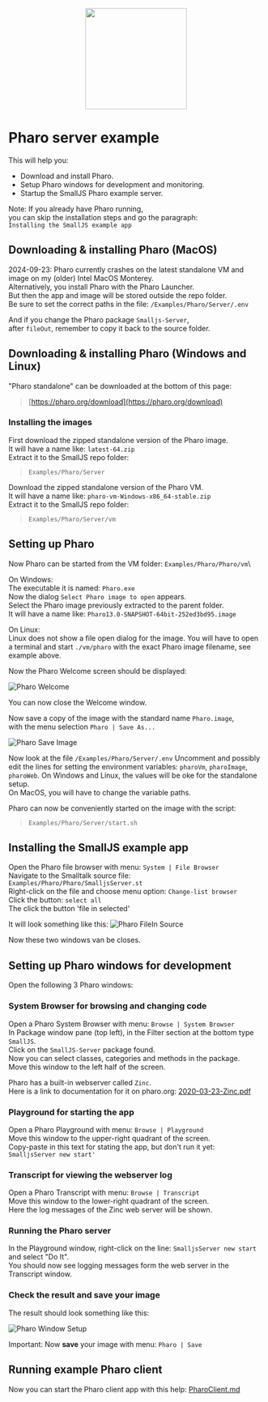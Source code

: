 
<p align="center">
  <img src="doc/PharoLogo.png" width=200 />
</p>

# Pharo server example

This will help you:
- Download and install Pharo.
- Setup Pharo windows for development and monitoring.
- Startup the SmallJS Pharo example server.

Note: If you already have Pharo running, \
you can skip the installation steps and go the paragraph:\
`Installing the SmallJS example app`

## Downloading & installing Pharo (MacOS)

2024-09-23:
Pharo currently crashes on the latest standalone VM and image on my (older) Intel MacOS Monterey.\
Alternatively, you install Pharo  with the Pharo Launcher.\
But then the app and image will be stored outside the repo folder.\
Be sure to set the correct paths in the file: `/Examples/Pharo/Server/.env`

And if you change the Pharo package `Smalljs-Server`,\
after `fileOut`, remember to copy it back to the source folder.

## Downloading & installing Pharo (Windows and Linux)

"Pharo standalone" can be downloaded at the bottom of this page:
> [https://pharo.org/download](https://pharo.org/download)

### Installing the images

First download the zipped standalone version of the Pharo image.\
It will have a name like: `latest-64.zip`\
Extract it to the SmallJS repo folder:
> `Examples/Pharo/Server`

Download the zipped standalone version of the Pharo VM.\
It will have a name like: `pharo-vm-Windows-x86_64-stable.zip`\
Extract it to the SmallJS repo folder:
> `Examples/Pharo/Server/vm`

## Setting up Pharo

Now Pharo can be started from the VM folder: `Examples/Pharo/Pharo/vm`\

On Windows:\
The executable it is named: `Pharo.exe`\
Now the dialog `Select Pharo image to open` appears.\
Select the Pharo image previously extracted to the parent folder.\
It will have a name like: `Pharo13.0-SNAPSHOT-64bit-252ed3bd95.image`

On Linux:\
Linux does not show a file open dialog for the image.
You will have to open a terminal and start `./vm/pharo` 
with the exact Pharo image filename, see example above.

Now the Pharo Welcome screen should be displayed:

![Pharo Welcome](doc/PharoWelcome.png)

You can now close the Welcome window.

Now save a copy of the image with the standard name `Pharo.image`,\
with the menu selection `Pharo | Save As...`

![Pharo Save Image](doc/PharoSaveImage.png)

Now look at the file `/Examples/Pharo/Server/.env`
Uncomment and possibly edit the lines for setting the environment variables:
`pharoVm`, `pharoImage`, `pharoWeb`.
On Windows and Linux, the values will be oke for the standalone setup.\
On MacOS, you will have to change the variable paths.

Pharo can now be conveniently started on the image with the script:
> `Examples/Pharo/Server/start.sh`

## Installing the SmallJS example app

Open the Pharo file browser with menu: `System | File Browser`\
Navigate to the Smalltalk source file: `Examples/Pharo/Pharo/SmalljsServer.st`\
Right-click on the file and choose menu option: `Change-list browser`\
Click the button: `select all`\
The click the button 'file in selected'

It will look something like this:
![Pharo FileIn Source ](doc/PharoFileInSource.png)

Now these two windows van be closes.

## Setting up Pharo windows for development

Open the following 3 Pharo windows:

### System Browser for browsing and changing code

Open a Pharo System Browser with menu: `Browse | System Browser`\
In Package window pane (top left), in the Filter section at the bottom type `SmallJS`.\
Click on the `SmallJS-Server` package found.\
Now you can select classes, categories and methods in the package.\
Move this window to the left half of the screen.

Pharo has a built-in webserver called `Zinc`.\
Here is a link to documentation for it on pharo.org:
[2020-03-23-Zinc.pdf](https://books.pharo.org/booklet-Zinc/pdf/2020-03-23-Zinc.pdf)

### Playground for starting the app

Open a Pharo Playground with menu: `Browse | Playground`\
Move this window to the upper-right quadrant of the screen.\
Copy-paste in this text for stating the app, but don't run it yet:  `SmalljsServer new start'`

### Transcript for viewing the webserver log

Open a Pharo Transcript with menu: `Browse | Transcript`\
Move this window to the lower-right quadrant of the screen.\
Here the log messages of the Zinc web server will be shown.

### Running the Pharo server

In the Playground window, right-click on the line: `SmalljsServer new start`
and select "Do It".\
You should now see logging messages form the web server in the Transcript window.

### Check the result and save your image

The result should look something like this:

![Pharo Window Setup](doc/PharoWindowSetup.png)

Important: Now **save** your image with menu: `Pharo | Save`

## Running example Pharo client

Now you can start the Pharo client app with this help:
[PharoClient.md](../Client/PharoClient.md)

